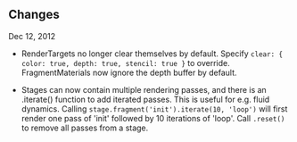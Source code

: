Changes
-------

Dec 12, 2012

* RenderTargets no longer clear themselves by default. Specify `clear: { color: true, depth: true, stencil: true }` to override. FragmentMaterials now ignore the depth buffer by default.

* Stages can now contain multiple rendering passes, and there is an .iterate() function to add iterated passes. This is useful for e.g. fluid dynamics. Calling `stage.fragment('init').iterate(10, 'loop')` will first render one pass of 'init' followed by 10 iterations of 'loop'. Call `.reset()` to remove all passes from a stage.